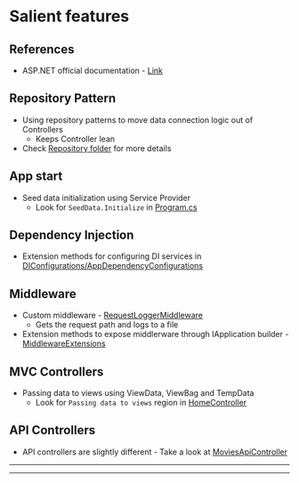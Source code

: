 # Salient features

## References

- ASP.NET official documentation - [Link][ASP_NET_Documentation]

## Repository Pattern

- Using repository patterns to move data connection logic out of Controllers
	- Keeps Controller lean
- Check [Repository folder](Repository) for more details

## App start

- Seed data initialization using Service Provider
	- Look for `SeedData.Initialize` in [Program.cs](Program.cs)

## Dependency Injection

- Extension methods for configuring DI services in [DIConfigurations/AppDependencyConfigurations](DIConfigurations/AppDependencyConfigurations.cs)


## Middleware

- Custom middleware - [RequestLoggerMiddleware](Middleware/RequestLoggerMiddleware.cs)
	- Gets the request path and logs to a file
- Extension methods to expose middlerware through IApplication builder - [MiddlewareExtensions](Middleware/MiddlewareExtensions.cs) 

## MVC Controllers

- Passing data to views using ViewData, ViewBag and TempData 
	- Look for `Passing data to views` region in [HomeController](Controllers/HomeController.cs)

## API Controllers

- API controllers are slightly different - Take a look at [MoviesApiController](Controllers/MoviesApiController.cs)

---

[ASP_NET_Documentation]: https://learn.microsoft.com/en-us/aspnet/core/?view=aspnetcore-8.0

---